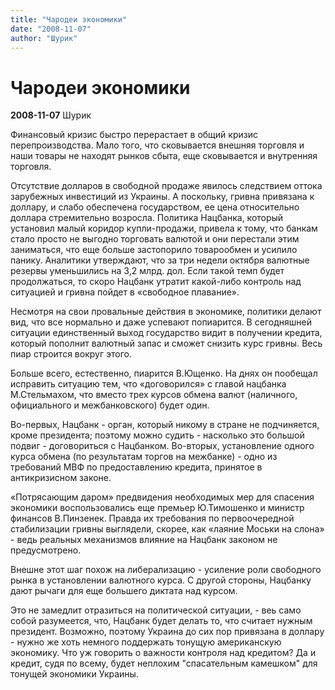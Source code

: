 ```yaml
---
title: "Чародеи экономики"
date: "2008-11-07"
author: "Шурик"
---
```


# Чародеи экономики

**2008-11-07** Шурик

Финансовый кризис быстро перерастает в общий кризис перепроизводства. Мало того, что сковывается внешняя торговля и наши товары не находят рынков сбыта, еще сковывается и внутренняя торговля.

Отсутствие долларов в свободной продаже явилось следствием оттока зарубежных инвестиций из Украины. А поскольку, гривна привязана к доллару, и слабо обеспечена государством, ее цена относительно доллара стремительно возросла. Политика Нацбанка, который установил малый коридор купли-продажи, привела к тому, что банкам стало просто не выгодно торговать валютой и они перестали этим заниматься, что еще больше застопорило товарообмен и усилило панику. Аналитики утверждают, что за три недели октября валютные резервы уменьшились на 3,2 млрд. дол. Если такой темп будет продолжаться, то скоро Нацбанк утратит какой-либо контроль над ситуацией и гривна пойдет в «свободное плавание».

Несмотря на свои провальные действия в экономике, политики делают вид, что все нормально и даже успевают попиарится. В сегодняшней ситуации единственный выход государство видит в получении кредита, который пополнит валютный запас и сможет снизить курс гривны. Весь пиар строится вокруг этого.

Больше всего, естественно, пиарится В.Ющенко. На днях он пообещал исправить ситуацию тем, что «договорился» с главой нацбанка М.Стельмахом, что вместо трех курсов обмена валют (наличного, официального и межбанковского) будет один.

Во-первых, Нацбанк - орган, который никому в стране не подчиняется, кроме президента; поэтому можно судить - насколько это большой подвиг - договориться с Нацбанком. Во-вторых, установление одного курса обмена (по результатам торгов на межбанке) - одно из требований МВФ по предоставлению кредита, принятое в антикризисном законе.

«Потрясающим даром» предвидения необходимых мер для спасения экономики воспользовались еще премьер Ю.Тимошенко и министр финансов В.Пинзенек. Правда их требования по первоочередной стабилизации гривны выглядели, скорее, как «лаяние Моськи на слона» - ведь реальных механизмов влияние на Нацбанк законом не предусмотрено.

Внешне этот шаг похож на либерализацию - усиление роли свободного рынка в установлении валютного курса. С другой стороны, Нацбанку дают рычаги для еще большего диктата над курсом.

Это не замедлит отразиться на политической ситуации, - веь само собой разумеется, что, Нацбанк будет делать то, что считает нужным президент. Возможно, поэтому Украина до сих пор привязана в доллару - нужно же хоть немного поддержать тонущую американскую экономику. Что уж говорить о важности контроля над кредитом? Да и кредит, судя по всему, будет неплохим "спасательным камешком" для тонущей экономики Украины.